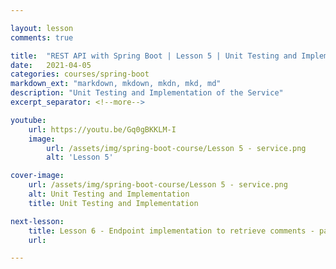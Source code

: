 ```yaml
---

layout: lesson
comments: true

title:  "REST API with Spring Boot | Lesson 5 | Unit Testing and Implementation of the Service"
date:   2021-04-05
categories: courses/spring-boot
markdown_ext: "markdown, mkdown, mkdn, mkd, md"
description: "Unit Testing and Implementation of the Service"
excerpt_separator: <!--more-->

youtube:
    url: https://youtu.be/Gq0gBKKLM-I
    image:
        url: /assets/img/spring-boot-course/Lesson 5 - service.png
        alt: 'Lesson 5'

cover-image: 
    url: /assets/img/spring-boot-course/Lesson 5 - service.png
    alt: Unit Testing and Implementation
    title: Unit Testing and Implementation

next-lesson:
    title: Lesson 6 - Endpoint implementation to retrieve comments - part 3 - The Repository
    url: 

---
```

